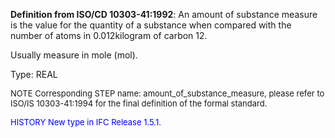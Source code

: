 **Definition from ISO/CD 10303-41:1992**: An amount of substance measure is the value for the quantity of a substance when compared with the number of atoms in 0.012kilogram of carbon 12.

Usually measure in mole (mol).

Type: REAL

> <font size="-1">
  NOTE Corresponding STEP name: amount_of_substance_measure, please refer to ISO/IS 10303-41:1994
  for the final definition of the formal standard.
</font>

> <font size="-1" color="#0000FF">
  HISTORY New type in IFC Release 1.5.1.
</font>